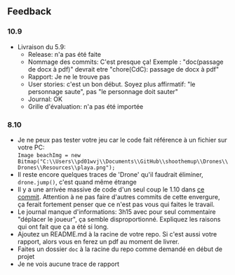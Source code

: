 ## Feedback

### 10.9

- Livraison du 5.9:
  - Release: n'a pas été faite
  - Nommage des commits: C'est presque ça! Exemple : "doc(passage de docx à pdf)" devrait etre "chore(CdC): passage de docx à pdf"
  - Rapport: Je ne le trouve pas
  - User stories: c'est un bon début. Soyez plus affirmatif: "le personnage saute", pas "le personnage doit sauter"
  - Journal: OK
  - Grille d'évaluation: n'a pas été importée

### 8.10

- Je ne peux pas tester votre jeu car le code fait référence à un fichier sur votre PC:  
  `Image beachImg = new Bitmap("C:\\Users\\pd01wvj\\Documents\\GitHub\\shoothemup\\Drones\\Drones\\Resources\\playa.png");`
- Il reste encore quelques traces de 'Drone' qu'il faudrait éliminer, `drone.jump()`, c'est quand même étrange
- Il y a une arrivée massive de code d'un seul coup le 1.10 dans [ce commit](https://github.com/Zidane-ETML/Shoothemup/commit/c8e5bd8acd70ecad1ca688bd27fec13ba6e84dfc). Attention à ne pas faire d'autres commits de cette envergure, ça ferait fortement penser que ce n'est pas vous qui faites le travail.
- Le journal manque d'informations: 3h15 avec pour seul commentaire "déplacer le joueur", ça semble disproportionné. Expliquez les raisons qui ont fait que ça a été si long.
- Ajoutez un README.md à la racine de votre repo. Si c'est aussi votre rapport, alors vous en ferez un pdf au moment de livrer.
- Faites un dossier `doc` à la racine du repo comme demandé en début de projet
- Je ne vois aucune trace de rapport
